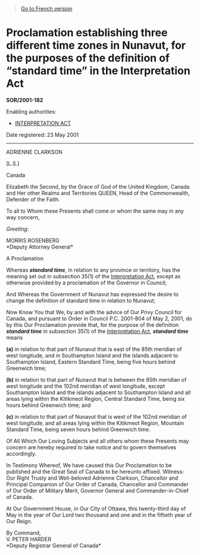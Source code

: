 > [Go to French version](/fr/Règlements/Décrets,%20ordonnances%20et%20règlements%20statutaires/2001/182.md)

# Proclamation establishing three different time zones in Nunavut, for the purposes of the definition of “standard time” in the Interpretation Act

**SOR/2001-182**

Enabling authorities: 
- [INTERPRETATION ACT](/en/Acts/Revised%20Statutes%20of%20Canada/I/I-21.md)

Date registered: 23 May 2001

----------

ADRIENNE CLARKSON

[L.S.]

Canada

Elizabeth the Second, by the Grace of God of the United Kingdom, Canada and Her other Realms and Territories QUEEN, Head of the Commonwealth, Defender of the Faith.

To all to Whom these Presents shall come or whom the same may in any way concern,

*Greeting*:


<p>MORRIS ROSENBERG<br />*Deputy Attorney General*<br /></p>

A Proclamation

Whereas ***standard time***, in relation to any province or territory, has the meaning set out in subsection 35(1) of the [Interpretation Act](/en/Acts/Revised%20Statutes%20of%20Canada/I/I-21.md), except as otherwise provided by a proclamation of the Governor in Council;

And Whereas the Government of Nunavut has expressed the desire to change the definition of standard time in relation to Nunavut;

Now Know You that We, by and with the advice of Our Privy Council for Canada, and pursuant to Order in Council P.C. 2001-804 of May 2, 2001, do by this Our Proclamation provide that, for the purpose of the definition ***standard time*** in subsection 35(1) of the [Interpretation Act](/en/Acts/Revised%20Statutes%20of%20Canada/I/I-21.md), ***standard time*** means

**(a)** in relation to that part of Nunavut that is east of the 85th meridian of west longitude, and in Southampton Island and the islands adjacent to Southampton Island, Eastern Standard Time, being five hours behind Greenwich time;



**(b)** in relation to that part of Nunavut that is between the 85th meridian of west longitude and the 102nd meridian of west longitude, except Southampton Island and the islands adjacent to Southampton Island and all areas lying within the Kitikmeot Region, Central Standard Time, being six hours behind Greenwich time; and



**(c)** in relation to that part of Nunavut that is west of the 102nd meridian of west longitude, and all areas lying within the Kitikmeot Region, Mountain Standard Time, being seven hours behind Greenwich time.



Of All Which Our Loving Subjects and all others whom these Presents may concern are hereby required to take notice and to govern themselves accordingly.

In Testimony Whereof, We have caused this Our Proclamation to be published and the Great Seal of Canada to be hereunto affixed. Witness: Our Right Trusty and Well-beloved Adrienne Clarkson, Chancellor and Principal Companion of Our Order of Canada, Chancellor and Commander of Our Order of Military Merit, Governor General and Commander-in-Chief of Canada.

At Our Government House, in Our City of Ottawa, this twenty-third day of May in the year of Our Lord two thousand and one and in the fiftieth year of Our Reign.


<p>By Command,<br />V. PETER HARDER<br />*Deputy Registrar General of Canada*<br /></p>


